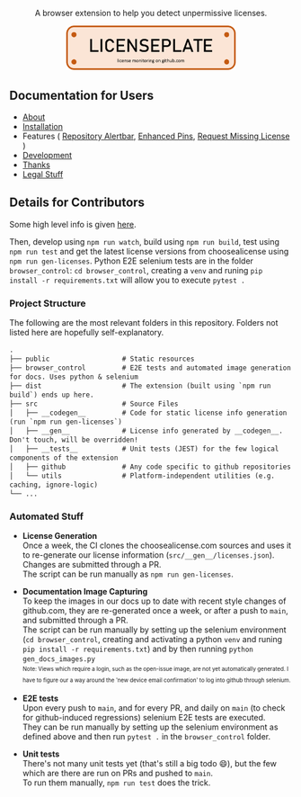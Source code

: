 <p align="center">  
A browser extension to help you detect unpermissive licenses.
</p>

<p align="center">
<img width="60%" alt="licenseplate" src="docs/licenseplate.png">
</p>

## Documentation for Users

- [About](https://miweiss.github.io/licenseplate/)
- [Installation](https://miweiss.github.io/licenseplate/installation)
- Features (
[Repository Alertbar](https://miweiss.github.io/licenseplate/features-gh/repo-view/),
[Enhanced Pins](https://miweiss.github.io/licenseplate/features-gh/profile-view/),
[Request Missing License](https://miweiss.github.io/licenseplate/features-gh/request-license/)
)
- [Development](https://miweiss.github.io/licenseplate/development/)
- [Thanks](https://miweiss.github.io/licenseplate/thanks/)
- [Legal Stuff](https://miweiss.github.io/licenseplate/legal/)


## Details for Contributors

Some high level info is given [here](https://miweiss.github.io/licenseplate/development/).

Then, develop using `npm run watch`, build using `npm run build`, test using `npm run test` and get the latest license versions from choosealicense using `npm run gen-licenses`.
Python E2E selenium tests are in the folder `browser_control`: `cd browser_control`, creating a `venv` and runing `pip install -r requirements.txt` will allow you to execute `pytest .` 

### Project Structure

The following are the most relevant folders in this repository. Folders not listed here are hopefully self-explanatory.

```
.
├── public                  # Static resources
├── browser_control         # E2E tests and automated image generation for docs. Uses python & selenium
├── dist                    # The extension (built using `npm run build`) ends up here.
├── src                     # Source Files 
│   ├── __codegen__         # Code for static license info generation (run `npm run gen-licenses`)
│   ├── __gen__             # License info generated by __codegen__. Don't touch, will be overridden!
│   ├── __tests__           # Unit tests (JEST) for the few logical components of the extension
│   ├── github              # Any code specific to github repositories
│   └── utils               # Platform-independent utilities (e.g. caching, ignore-logic)
└── ...
```

### Automated Stuff

- **License Generation**\
  Once a week, the CI clones the choosealicense.com sources and uses it to re-generate our license information (`src/__gen__/licenses.json`). Changes are submitted through a PR.\
  The script can be run manually as `npm run gen-licenses`.
  
- **Documentation Image Capturing**\
  To keep the images in our docs up to date with recent style changes of github.com, they are re-generated once a week, or after a push to `main`, and submitted through a PR.\
  The script can be run manually by setting up the selenium environment (`cd browser_control`, creating and activating a python `venv` and runing `pip install -r requirements.txt`) and by then running `python gen_docs_images.py`\
  <sup><sub>Note: Views which require a login, such as the open-issue image, are not yet automatically generated. I have to figure our a way around the 'new device email confirmation' to log into github through selenium.</sub></sup>

- **E2E tests**\
  Upon every push to `main`, and for every PR, and daily on `main` (to check for github-induced regressions) selenium E2E tests are executed.\
  They can be run manually by setting up the selenium environment as defined above and then run `pytest .` in the `browser_control` folder.

- **Unit tests**\
  There's not many unit tests yet (that's still a big todo 😄), but the few which are there are run on PRs and pushed to `main`.\
  To run them manually, `npm run test` does the trick.

